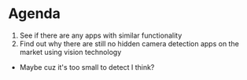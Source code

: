 Agenda
===
1. See if there are any apps with similar functionality  
2. Find out why there are still no hidden camera detection apps on the market using vision technology  
 - Maybe cuz it's too small to detect I think?  
